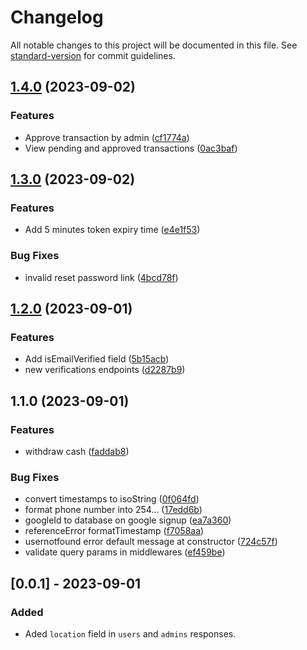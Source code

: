 # Changelog

All notable changes to this project will be documented in this file. See [standard-version](https://github.com/conventional-changelog/standard-version) for commit guidelines.

## [1.4.0](https://github.com/glitex-interns-june-2023/habapay-api/compare/v1.3.0...v1.4.0) (2023-09-02)


### Features

* Approve transaction by admin ([cf1774a](https://github.com/glitex-interns-june-2023/habapay-api/commit/cf1774ad721b920cf09f4fa55d8b462103879f54))
* View pending and approved transactions ([0ac3baf](https://github.com/glitex-interns-june-2023/habapay-api/commit/0ac3bafedb72d85d0372c3cc0efdf3f14b7c1c87))

## [1.3.0](https://github.com/glitex-interns-june-2023/habapay-api/compare/v1.2.0...v1.3.0) (2023-09-02)


### Features

* Add 5 minutes token expiry time ([e4e1f53](https://github.com/glitex-interns-june-2023/habapay-api/commit/e4e1f5383ad325a573ce7b9162105fcb3313372d))


### Bug Fixes

* invalid reset password link ([4bcd78f](https://github.com/glitex-interns-june-2023/habapay-api/commit/4bcd78fa27d83d4d718a87c302148986a446ed5f))

## [1.2.0](https://github.com/glitex-interns-june-2023/habapay-api/compare/v1.1.0...v1.2.0) (2023-09-01)


### Features

* Add isEmailVerified field ([5b15acb](https://github.com/glitex-interns-june-2023/habapay-api/commit/5b15acb80b1dfad73d1e2d78ca93e6c1133977f2))
* new verifications endpoints ([d2287b9](https://github.com/glitex-interns-june-2023/habapay-api/commit/d2287b914a5f0efe3720285d05d7e9be29d87a21))

## 1.1.0 (2023-09-01)


### Features

* withdraw cash ([faddab8](https://github.com/glitex-interns-june-2023/habapay-api/commit/faddab874491f1c29ef07a924943df02b96ee38d))


### Bug Fixes

* convert timestamps to isoString ([0f064fd](https://github.com/glitex-interns-june-2023/habapay-api/commit/0f064fd9d09280b3263444bd532956f54b9196eb))
* format phone number into 254... ([17edd6b](https://github.com/glitex-interns-june-2023/habapay-api/commit/17edd6b88e99f76f99fa05bb71d1afa311de1227))
* googleId to database on google signup ([ea7a360](https://github.com/glitex-interns-june-2023/habapay-api/commit/ea7a3608d0181a94af378fc639bf89c43d1b7b84))
* referenceError formatTimestamp ([f7058aa](https://github.com/glitex-interns-june-2023/habapay-api/commit/f7058aab563ced493428fce1ca4989e00b976fac))
* usernotfound error default message at constructor ([724c57f](https://github.com/glitex-interns-june-2023/habapay-api/commit/724c57f3e6a02545fd73678cdba45c9793eaef9c))
* validate query params in middlewares ([ef459be](https://github.com/glitex-interns-june-2023/habapay-api/commit/ef459bedec37250c7af006ce48ad974c932b52af))

## [0.0.1] - 2023-09-01
### Added
- Aded `location` field in `users` and `admins` responses.
 